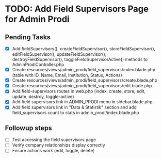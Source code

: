 # TODO: Add Field Supervisors Page for Admin Prodi

## Pending Tasks
- [x] Add fieldSupervisors(), createFieldSupervisor(), storeFieldSupervisor(), editFieldSupervisor(), updateFieldSupervisor(), destroyFieldSupervisor(), toggleFieldSupervisorActive() methods to AdminProdiController.php
- [x] Create resources/views/admin_prodi/field_supervisors/index.blade.php (table with ID, Name, Email, Institution, Status, Actions)
- [x] Create resources/views/admin_prodi/field_supervisors/create.blade.php
- [x] Create resources/views/admin_prodi/field_supervisors/edit.blade.php
- [x] Add field-supervisors routes in web.php (index, create, store, edit, update, destroy, toggle-active)
- [x] Add field supervisors link in ADMIN_PRODI menu in sidebar.blade.php
- [x] Add field supervisors link in "Data & Statistik" section and add field_supervisors count to stats in admin_prodi/index.blade.php

## Followup steps
- [ ] Test accessing the field supervisors page
- [ ] Verify company relationships display correctly
- [ ] Ensure actions work (edit, toggle, delete)
